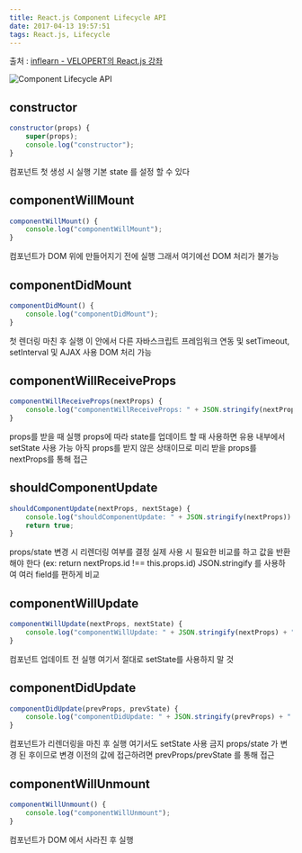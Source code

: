 ```yaml
---
title: React.js Component Lifecycle API
date: 2017-04-13 19:57:51
tags: React.js, Lifecycle
---
```


출처 : [inflearn - VELOPERT의 React.js 강좌](https://velopert.com/1130)

![Component Lifecycle API](https://www.inflearn.com/wp-content/uploads/Screenshot-from-2016-12-10-00-21-26-1.png)

## constructor
```js
constructor(props) {
    super(props);
    console.log("constructor");
}
```
컴포넌트 첫 생성 시 실행
기본 state 를 설정 할 수 있다


## componentWillMount
```js
componentWillMount() {
    console.log("componentWillMount");
}
```
컴포넌트가 DOM 위에 만들어지기 전에 실행
그래서 여기에선 DOM 처리가 불가능


## componentDidMount
```js
componentDidMount() {
    console.log("componentDidMount");
}
```
첫 렌더링 마친 후 실행
이 안에서 다른 자바스크립트 프레임워크 연동 및 setTimeout, setInterval 및 AJAX 사용
DOM 처리 가능


## componentWillReceiveProps
```js
componentWillReceiveProps(nextProps) {
    console.log("componentWillReceiveProps: " + JSON.stringify(nextProps));
}
```
props를 받을 때 실행
props에 따라 state를 업데이트 할 때 사용하면 유용
내부에서 setState 사용 가능
아직 props를 받지 않은 상태이므로 미리 받을 props를 nextProps를 통해 접근


## shouldComponentUpdate
```js
shouldComponentUpdate(nextProps, nextStage) {
    console.log("shouldComponentUpdate: " + JSON.stringify(nextProps)) + " " + JSON. stringify(nextState);
    return true;
}
```
props/state 변경 시 리렌더링 여부를 결정
실제 사용 시 필요한 비교를 하고 값을 반환해야 한다
(ex: return nextProps.id !== this.props.id)
JSON.stringify 를 사용하여 여러 field를 편하게 비교


## componentWillUpdate
```js
componentWillUpdate(nextProps, nextState) {
    console.log("componentWillUpdate: " + JSON.stringify(nextProps) + " " + JSON.stringify(nextState));
}
```
컴포넌트 업데이트 전 실행
여기서 절대로 setState를 사용하지 말 것


## componentDidUpdate
```js
componentDidUpdate(prevProps, prevState) {
    console.log("componentDidUpdate: " + JSON.stringify(prevProps) + " " + JSON.stringify(prevState));
}
```
컴포넌트가 리렌더링을 마친 후 실행
여기서도 setState 사용 금지
props/state 가 변경 된 후이므로 변경 이전의 값에 접근하려면 prevProps/prevState 를 통해 접근


## componentWillUnmount
```js
componentWillUnmount() {
    console.log("componentWillUnmount");
}
```
컴포넌트가 DOM 에서 사라진 후 실행